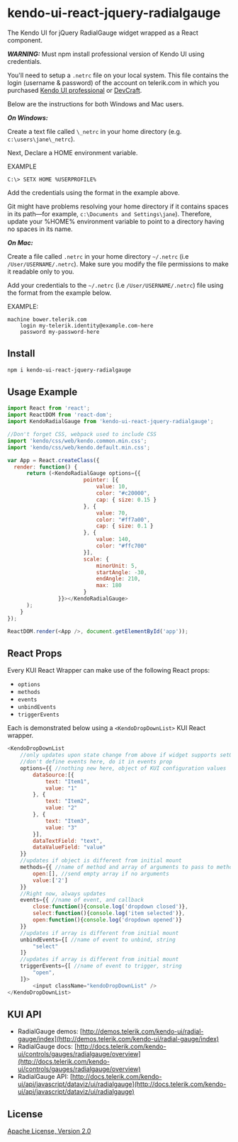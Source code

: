 # kendo-ui-react-jquery-radialgauge

The Kendo UI for jQuery RadialGauge widget wrapped as a React component.

***WARNING:*** Must npm install professional version of Kendo UI using credentials.

You'll need to setup a `.netrc` file on your local system. This file contains the login (username & password) of the account on telerik.com in which you purchased [Kendo UI professional](http://www.telerik.com/kendo-ui) or [DevCraft](http://www.telerik.com/devcraft).

Below are the instructions for both Windows and Mac users.

***On Windows:***

Create a text file called `\_netrc` in your home directory (e.g. `c:\users\jane\_netrc`).

Next, Declare a HOME environment variable.

EXAMPLE

```
C:\> SETX HOME %USERPROFILE%
```

Add the credentials using the format in the example above.

Git might have problems resolving your home directory if it contains spaces in its path—for example, `c:\Documents and Settings\jane`). Therefore, update your %HOME% environment variable to point to a directory having no spaces in its name.

***On Mac:***

Create a file called `.netrc` in your home directory `~/.netrc` (i.e `/User/USERNAME/.netrc`). Make sure you modify the file permissions to make it readable only to you.

Add your credentials to the `~/.netrc` (i.e `/User/USERNAME/.netrc`) file using the format from the example below.

EXAMPLE:

```
machine bower.telerik.com
    login my-telerik.identity@example.com-here
    password my-password-here
```

## Install

```bash
npm i kendo-ui-react-jquery-radialgauge
```

## Usage Example

```javascript
import React from 'react';
import ReactDOM from 'react-dom';
import KendoRadialGauge from 'kendo-ui-react-jquery-radialgauge';

//Don't forget CSS, webpack used to include CSS
import 'kendo/css/web/kendo.common.min.css';
import 'kendo/css/web/kendo.default.min.css';

var App = React.createClass({
  render: function() {
	  return (<KendoRadialGauge options={{
		  			    pointer: [{
                            value: 10,
                            color: "#c20000",
                            cap: { size: 0.15 }
                        }, {
                            value: 70,
                            color: "#ff7a00",
                            cap: { size: 0.1 }
                        }, {
                            value: 140,
                            color: "#ffc700"
                        }],
                        scale: {
                            minorUnit: 5,
                            startAngle: -30,
                            endAngle: 210,
                            max: 180
                        }
				}}></KendoRadialGauge>
	  );
	}
});

ReactDOM.render(<App />, document.getElementById('app'));
```

## React Props

Every KUI React Wrapper can make use of the following React props:

* `options`
* `methods`
* `events`
* `unbindEvents`
* `triggerEvents`

Each is demonstrated below using a `<KendoDropDownList>` KUI React wrapper.

```javascript
<KendoDropDownList
	//only updates upon state change from above if widget supports setOptions()
	//don't define events here, do it in events prop
	options={{ //nothing new here, object of KUI configuration values
		dataSource:[{
			text: "Item1",
			value: "1"
		}, {
			text: "Item2",
			value: "2"
		}, {
			text: "Item3",
			value: "3"
		}],
		dataTextField: "text",
		dataValueField: "value"
	}}
	//updates if object is different from initial mount
	methods={{ //name of method and array of arguments to pass to method
		open:[], //send empty array if no arguments
		value:['2']
	}}
	//Right now, always updates
	events={{ //name of event, and callback
		close:function(){console.log('dropdown closed')},
		select:function(){console.log('item selected')},
		open:function(){console.log('dropdown opened')}
	}}
	//updates if array is different from initial mount
	unbindEvents={[ //name of event to unbind, string
		"select"
	]}
	//updates if array is different from initial mount
	triggerEvents={[ //name of event to trigger, string
		"open",
	]}>
		<input className="kendoDropDownList" />
</KendoDropDownList>
```

## KUI API

* RadialGauge demos: [http://demos.telerik.com/kendo-ui/radial-gauge/index](http://demos.telerik.com/kendo-ui/radial-gauge/index)
* RadialGauge docs: [http://docs.telerik.com/kendo-ui/controls/gauges/radialgauge/overview](http://docs.telerik.com/kendo-ui/controls/gauges/radialgauge/overview)
* RadialGauge API: [http://docs.telerik.com/kendo-ui/api/javascript/dataviz/ui/radialgauge](http://docs.telerik.com/kendo-ui/api/javascript/dataviz/ui/radialgauge)

## License

[Apache License, Version 2.0](http://www.apache.org/licenses/LICENSE-2.0)
